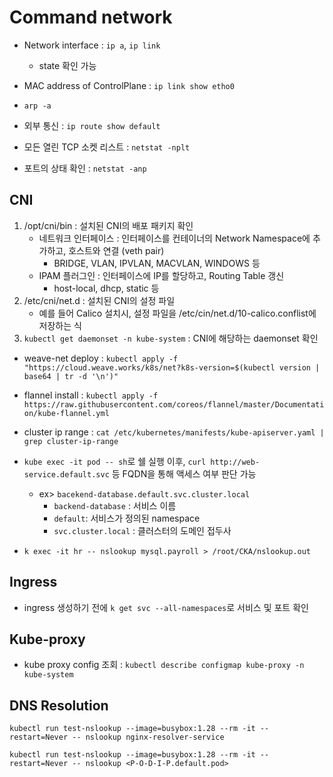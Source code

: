 # Command network

- Network interface : `ip a`, `ip link`

  - state 확인 가능

- MAC address of ControlPlane : `ip link show etho0`

- `arp -a`

- 외부 통신 : `ip route show default`

- 모든 열린 TCP 소켓 리스트 : `netstat -nplt`
- 포트의 상태 확인 : `netstat -anp`

## CNI

1. /opt/cni/bin : 설치된 CNI의 배포 패키지 확인
   - 네트워크 인터페이스 : 인터페이스를 컨테이너의 Network Namespace에 추가하고, 호스트와 연결 (veth pair)
     - BRIDGE, VLAN, IPVLAN, MACVLAN, WINDOWS 등
   - IPAM 플러그인 : 인터페이스에 IP를 할당하고, Routing Table 갱신
     - host-local, dhcp, static 등
2. /etc/cni/net.d : 설치된 CNI의 설정 파일
   - 예를 들어 Calico 설치시, 설정 파일을 /etc/cin/net.d/10-calico.conflist에 저장하는 식
3. `kubectl get daemonset -n kube-system` : CNI에 해당하는 daemonset 확인

- weave-net deploy : `kubectl apply -f "https://cloud.weave.works/k8s/net?k8s-version=$(kubectl version | base64 | tr -d '\n')"`
- flannel install : `kubectl apply -f https://raw.githubusercontent.com/coreos/flannel/master/Documentation/kube-flannel.yml`

- cluster ip range : `cat /etc/kubernetes/manifests/kube-apiserver.yaml | grep cluster-ip-range`

- `kube exec -it pod -- sh`로 쉘 실행 이후, `curl http://web-service.default.svc` 등 FQDN을 통해 액세스 여부 판단 가능

  - ex> `bacekend-database.default.svc.cluster.local`
    - `backend-database` : 서비스 이름
    - `default`: 서비스가 정의된 namespace
    - `svc.cluster.local` : 클러스터의 도메인 접두사

- `k exec -it hr -- nslookup mysql.payroll > /root/CKA/nslookup.out`

## Ingress

- ingress 생성하기 전에 `k get svc --all-namespaces`로 서비스 및 포트 확인

## Kube-proxy

- kube proxy config 조회 : `kubectl describe configmap kube-proxy -n kube-system`

## DNS Resolution

`kubectl run test-nslookup --image=busybox:1.28 --rm -it --restart=Never -- nslookup nginx-resolver-service`

`kubectl run test-nslookup --image=busybox:1.28 --rm -it --restart=Never -- nslookup <P-O-D-I-P.default.pod>`
